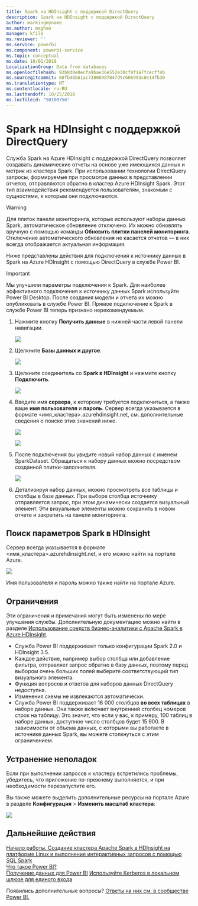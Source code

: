 ```yaml
---
title: Spark на HDInsight с поддержкой DirectQuery
description: Spark на HDInsight с поддержкой DirectQuery
author: markingmyname
ms.author: maghan
manager: kfile
ms.reviewer: ''
ms.service: powerbi
ms.component: powerbi-service
ms.topic: conceptual
ms.date: 10/01/2018
LocalizationGroup: Data from databases
ms.openlocfilehash: 92b8d0e0ecfa9bae36e552e30cf8f1a7fcecff4b
ms.sourcegitcommit: 60fb46b61ac73806987847d9c606993c0e14fb30
ms.translationtype: HT
ms.contentlocale: ru-RU
ms.lasthandoff: 10/25/2018
ms.locfileid: "50100756"
---
```

# <a name="spark-on-hdinsight-with-directquery"></a>Spark на HDInsight с поддержкой DirectQuery

Служба Spark на Azure HDInsight с поддержкой DirectQuery позволяет создавать динамические отчеты на основе уже имеющихся данных и метрик из кластера Spark. При использовании технологии DirectQuery запросы, формируемые при просмотре данных в представлении отчетов, отправляются обратно в кластер Azure HDInsight Spark. Этот тип взаимодействия рекомендуется пользователям, знакомым с сущностями, к которым они подключаются.

> [!WARNING]
> Для плиток панели мониторинга, которые используют наборы данных Spark, автоматическое обновление отключено. Их можно обновлять вручную с помощью команды **Обновить плитки панелей мониторинга**. Отключение автоматического обновления не касается отчетов — в них всегда отображается актуальная информация. 

Ниже представлены действия для подключения к источнику данных в Spark на Azure HDInsight с помощью DirectQuery в службе Power BI.

> [!Important]
> Мы улучшили параметры подключения к Spark.  Для наиболее эффективного подключения к источнику данных Spark используйте Power BI Desktop.  После создания модели и отчета их можно опубликовать в службе Power BI.  Прямое подключение к Spark в службе Power BI теперь признано нерекомендуемым.

1. Нажмите кнопку **Получить данные** в нижней части левой панели навигации.

     ![](media/spark-on-hdinsight-with-direct-connect/spark-getdata.png)
2. Щелкните **Базы данных и другое**.

     ![](media/spark-on-hdinsight-with-direct-connect/spark-getdata-databases.png)
3. Щелкните соединитель со **Spark в HDInsight** и нажмите кнопку **Подключить**.

     ![](media/spark-on-hdinsight-with-direct-connect/spark-getdata-databases-connect.png)
4. Введите имя **сервера**, к которому требуется подключиться, а также ваше **имя пользователя** и **пароль**. Сервер всегда указывается в формате \<имя_кластера\>.azurehdinsight.net, см. дополнительные сведения о поиске этих значений ниже.

     ![](media/spark-on-hdinsight-with-direct-connect/spark-server-name.png)

     ![](media/spark-on-hdinsight-with-direct-connect/spark-username.png)
5. После подключения вы увидите новый набор данных с именем SparkDataset. Обращаться к набору данных можно посредством созданной плитки-заполнителя.

     ![](media/spark-on-hdinsight-with-direct-connect/spark-dataset.png)
6. Детализируя набор данных, можно просмотреть все таблицы и столбцы в базе данных. При выборе столбца источнику отправляется запрос, при этом динамически создается визуальный элемент. Эти визуальные элементы можно сохранить в новом отчете и закрепить на панели мониторинга.

## <a name="finding-your-spark-on-hdinsight-parameters"></a>Поиск параметров Spark в HDInsight

Сервер всегда указывается в формате \<имя_кластера\>.azurehdinsight.net, и его можно найти на портале Azure.

![](media/spark-on-hdinsight-with-direct-connect/spark-server-name-parameter.png)

Имя пользователя и пароль можно также найти на портале Azure.

## <a name="limitations"></a>Ограничения

Эти ограничения и примечания могут быть изменены по мере улучшения службы. Дополнительную документацию можно найти в разделе [Использование средств бизнес-аналитики с Apache Spark в Azure HDInsight](/azure/hdinsight/spark/apache-spark-use-bi-tools/).

* Служба Power BI поддерживает только конфигурации Spark 2.0 и HDInsight 3.5.
* Каждое действие, например выбор столбца или добавление фильтра, отправляет запрос обратно в базу данных, поэтому перед выбором очень больших полей выберите соответствующий тип визуального элемента.
* Функция вопросов и ответов для наборов данных DirectQuery недоступна.
* Изменения схемы не извлекаются автоматически.
* Служба Power BI поддерживает 16 000 столбцов **во всех таблицах** в наборе данных. Она также включает внутренний столбец номеров строк на таблицу. Это значит, что если у вас, к примеру, 100 таблиц в наборе данных, доступное число столбцов будет 15 900. В зависимости от объема данных, с которыми вы работаете в источнике данных Spark, вы можете столкнуться с этим ограничением.

## <a name="troubleshooting"></a>Устранение неполадок

Если при выполнении запросов к кластеру встретились проблемы, убедитесь, что приложение по-прежнему выполняется, и при необходимости перезапустите его.

Вы также можете выделить дополнительные ресурсы на портале Azure в разделе **Конфигурация** > **Изменить масштаб кластера**:

![](media/spark-on-hdinsight-with-direct-connect/spark-scale.png)

## <a name="next-steps"></a>Дальнейшие действия

[Начало работы. Создание кластера Apache Spark в HDInsight на платформе Linux и выполнение интерактивных запросов с помощью SQL Spark](/azure/hdinsight/spark/apache-spark-jupyter-spark-sql/)  
[Что такое Power BI?](power-bi-overview.md)  
[Получение данных для Power BI](service-get-data.md)
[Используйте Kerberos в локальном шлюзе для единого входа](service-gateway-sso-kerberos.md)

Появились дополнительные вопросы? [Ответы на них см. в сообществе Power BI.](http://community.powerbi.com/)
